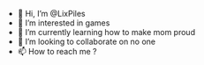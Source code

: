 - 👋 Hi, I’m @LixPiles
- 👀 I’m interested in games
- 🌱 I’m currently learning how to make mom proud
- 💞️ I’m looking to collaborate on no one
- 📫 How to reach me ?

<!---
LixPiles/LixPiles is a ✨ special ✨ repository because its `README.md` (this file) appears on your GitHub profile.
You can click the Preview link to take a look at your changes.
--->

